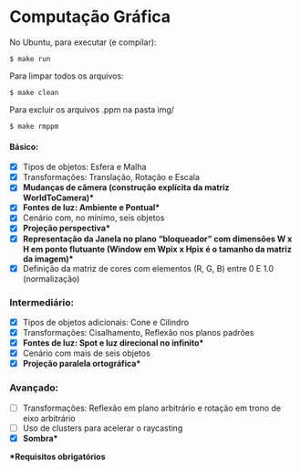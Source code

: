 # Computação Gráfica

No Ubuntu, para executar (e compilar):
```
$ make run
```
Para limpar todos os arquivos:
```
$ make clean
```
Para excluir os arquivos .ppm na pasta img/
```
$ make rmppm
```
#### Básico:
- [X] Tipos de objetos: Esfera e Malha
- [X] Transformações: Translação, Rotação e Escala
- [X] __Mudanças de câmera (construção explícita da matriz WorldToCamera)*__
- [X] __Fontes de luz: Ambiente e Pontual*__
- [X] Cenário com, no mínimo, seis objetos
- [X] __Projeção perspectiva*__
- [X] __Representação da Janela no plano “bloqueador” com dimensões W x H em ponto flutuante (Window em Wpix x Hpix é o tamanho da matriz da imagem)*__
- [X] Definição da matriz de cores com elementos (R, G, B) entre 0 E 1.0 (normalização)

### Intermediário:
- [X] Tipos de objetos adicionais: Cone e Cilindro
- [X] Transformações: Cisalhamento, Reflexão nos planos padrões
- [X] __Fontes de luz: Spot e luz direcional no infinito*__
- [X] Cenário com mais de seis objetos
- [X] __Projeção paralela ortográfica*__

### Avançado:
- [ ] Transformações: Reflexão em plano arbitrário e rotação em trono de eixo arbitrário
- [ ] Uso de clusters para acelerar o raycasting
- [X] __Sombra*__

__*Requisitos obrigatórios__
